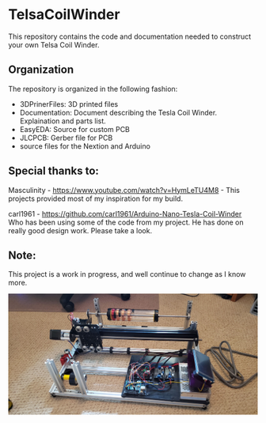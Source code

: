 # TelsaCoilWinder

This repository contains the code and documentation needed to construct your own Telsa Coil Winder.    

## Organization

The repository is organized in the following fashion:
- 3DPrinerFiles:  3D printed files
- Documentation:  Document describing the Tesla Coil Winder.  Explaination and parts list.
- EasyEDA: Source for custom PCB
- JLCPCB:  Gerber file for PCB
- source files for the Nextion and Arduino 

## Special thanks to:

Masculinity -  https://www.youtube.com/watch?v=HymLeTU4M8 - This projects provided most of my inspiration for my build.

carl1961 - https://github.com/carl1961/Arduino-Nano-Tesla-Coil-Winder   Who has been using some of the code from my project.   He has done on really good design work.  Please take a look.
		

## Note:

This project is a work in progress, and well continue to change as I know more.


![Alt text](/Images/CoilWinder.jpg)





